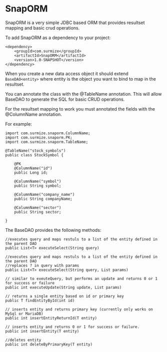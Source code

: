 SnapORM
=======

SnapORM is a very simple JDBC based ORM that provides resultset mapping and basic crud operations.

To add SnapORM as a dependency to your project:
```
<dependency>
    <groupId>com.surmize</groupId>
    <artifactId>SnapORM</artifactId>
    <version>1.0-SNAPSHOT</version>
</dependency>
```
When you create a new data access object it should extend ```BaseDAO<entity>``` where entity is the object you want to bind to map in the resultset.  

You can annotate the class with the @TableName annotation.  This will allow BaseDAO to generate the SQL for basic CRUD operations.

For the resultset mapping to work you must annotated the fields with the @ColumnName annotation.

For example:
```
import com.surmize.snaporm.ColumnName;
import com.surmize.snaporm.PK;
import com.surmize.snaporm.TableName;

@TableName("stock_symbols")
public class StockSymbol {

    @PK
    @ColumnName("id")
    public Long id;
    
    @ColumnName("symbol")
    public String symbol;
    
    @ColumnName("company_name")
    public String companyName;
    
    @ColumnName("sector")
    public String sector;
            
}
```

The BaseDAO provides the following methods:
```
//executes query and maps restuls to a list of the entity defined in the parent DAO
public List<T> executeSelect(String query)

//executes query and maps restuls to a list of the entity defined in the parent DAO
//replaces ? in query with params
public List<T> executeSelect(String query, List params)

// similar to exeuteQuery, but performs an update and returns 0 or 1 for success or failure
public int executeUpdate(String update, List params)

// returns a single entity based on id or primary key
public T findEntityById(int id)

// inserts entity and returns primary key (currently only works on MySql or MariaDB)
public int insertEntityReturnId(T entity)

// inserts entity and returns 0 or 1 for success or failure.
public int insertEntity(T entity)

//deletes entity
public int deleteByPrimaryKey(T entity)
```
